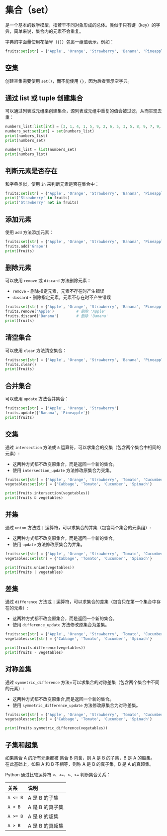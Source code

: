 # 集合（set）

是一个基本的数学模型，指若干不同对象形成的总体。类似于只有键（key）的字典，简单来说，集合内的元素不会重复。

字典的字面量使用花括号（`{}`）包裹一组值表示，例如：  

```python
fruits:set[str] = {'Apple', 'Orange', 'Strawberry', 'Banana', 'Pineapple'}
```

## 空集

创建空集需要使用 `set()`，而不能使用 `{}`，因为后者表示空字典。

## 通过 list 或 tuple 创建集合

可以通过列表或元组来创建集合，源列表或元组中重复的值会被过滤，从而实现去重：  

```python shift
numbers_list:list[int] = [3, 1, 4, 1, 5, 9, 2, 6, 5, 3, 5, 8, 9, 7, 9, 3, 2, 3, 8, 4, 6]
numbers_set:set[int] = set(numbers_list)
print(numbers_list)
print(numbers_set)

numbers_list = list(numbers_set)
print(numbers_list)
```


## 判断元素是否存在

和字典类似，使用 `in` 来判断元素是否在集合中：  

```python shift
fruits:set[str] = {'Apple', 'Orange', 'Strawberry', 'Banana', 'Pineapple'}
print('Strawberry' in fruits)
print('Strawberry' not in fruits)
```

## 添加元素

使用 `add` 方法添加元素：  

```python shift
fruits:set[str] = {'Apple', 'Orange', 'Strawberry', 'Banana', 'Pineapple'}
fruits.add('Grape')
print(fruits)
```

## 删除元素

可以使用 `remove` 或 `discard` 方法删除元素：

* `remove` - 删除指定元素，元素不存在时产生错误
* `discard` - 删除指定元素，元素不存在时不产生错误

```python shift
fruits:set[str] = {'Apple', 'Orange', 'Strawberry', 'Banana', 'Pineapple'}
fruits.remove('Apple')          # 删除 'Apple'
fruits.discard('Banana')        # 删除 'Banana'
print(fruits)
```

## 清空集合

可以使用 `clear` 方法清空集合：

```python shift
fruits:set[str] = {'Apple', 'Orange', 'Strawberry', 'Banana', 'Pineapple'}
fruits.clear()
print(fruits)
```

## 合并集合

可以使用 `update` 方法合并集合：  

```python shift
fruits:set[str] = {'Apple', 'Orange', 'Strawberry'}
fruits.update({'Banana', 'Pineapple'})
print(fruits)
```

## 交集

通过 `intersection` 方法或 `&` 运算符，可以求集合的交集（包含两个集合中相同的元素）:  

* 这两种方式都不改变原集合，而是返回一个新的集合。
* 使用 `intersection_update` 方法修改原集合为交集。

```python shift
fruits:set[str] = {'Apple', 'Orange', 'Strawberry', 'Tomato', 'Cucumber'}
vegetables:set[str] = {'Cabbage', 'Tomato', 'Cucumber', 'Spinach'}

print(fruits.intersection(vegetables))
print(fruits & vegetables)
```

## 并集

通过 `union` 方法或 `|` 运算符，可以求集合的并集（包含两个集合的元素组）:  

* 这两种方式都不改变原集合，而是返回一个新的集合。
* 使用 `update` 方法修改原集合为并集。

```python shift
fruits:set[str] = {'Apple', 'Orange', 'Strawberry', 'Tomato', 'Cucumber'}
vegetables:set[str] = {'Cabbage', 'Tomato', 'Cucumber', 'Spinach'}

print(fruits.union(vegetables))
print(fruits | vegetables)
```

## 差集

通过 `difference` 方法或 `|` 运算符，可以求集合的差集（包含只在第一个集合中存在的元素）:  

* 这两种方式都不改变原集合，而是返回一个新的集合。
* 使用 `difference_update` 方法修改原集合为差集。

```python shift
fruits:set[str] = {'Apple', 'Orange', 'Strawberry', 'Tomato', 'Cucumber'}
vegetables:set[str] = {'Cabbage', 'Tomato', 'Cucumber', 'Spinach'}

print(fruits.difference(vegetables))
print(fruits - vegetables)
```

## 对称差集

通过 `symmetric_difference` 方法=可以求集合的对称差集（包含两个集合中不同的元素）:  

* 这两种方式都不改变原集合,而是返回一个新的集合。
* 使用 `symmetric_difference_update` 方法修改原集合为对称差集。

```python shift
fruits:set[str] = {'Apple', 'Orange', 'Strawberry', 'Tomato', 'Cucumber'}
vegetables:set[str] = {'Cabbage', 'Tomato', 'Cucumber', 'Spinach'}

print(fruits.symmetric_difference(vegetables))
```

## 子集和超集

如果集合 A 的所有元素都被 集合 B 包含，则 A 是 B 的子集，B 是 A 的超集。  
在此基础上，如果 A 和 B 不相等，则称 A 是 B 的真子集，B 是 A 的真超集。  

Python 通过比较运算符 `<`、`<=`、`>`、`>=` 判断集合关系：   

| 关系      |  说明              |
| :-        | :-                |
| `A <= B`  | A 是 B 的子集      |
| `A < B`   | A 是 B 的真子集    |
| `A >= B`  | A 是 B 的超集      |
| `A > B`   | A 是 B 的真超集    |
